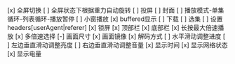 [x] 全屏切换
[ ] 全屏状态下根据重力自动旋转
[ ] 投屏
[ ] 封面
[ ] 播放模式-单集循环-列表循环-播放暂停
[ ] 小窗播放
[x] buffered显示
[ ] 下载
[ ] 选集
[ ] 设置headers[userAgent|referer]
[x] 锁屏
[x] 顶部栏
[x] 底部栏
[x] 长按最大倍速播放
[x] 多倍速选择
[-] 画面尺寸
[x] 画面镜像
[x] 解码方式
[ ] 水平滑动调整进度
[ ] 左边垂直滑动调整亮度
[ ] 右边垂直滑动调整音量
[x] 显示时间
[x] 显示网络状态
[x] 显示电量